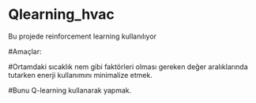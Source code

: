 # Qlearning_hvac

Bu projede reinforcement learning kullanılıyor

#Amaçlar: 

#Ortamdaki sıcaklık nem gibi faktörleri olması gereken değer aralıklarında tutarken enerji kullanımını minimalize etmek.

#Bunu Q-learning kullanarak yapmak.
